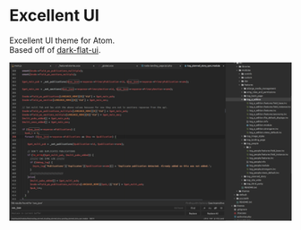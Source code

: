 # Excellent UI

Excellent UI theme for Atom.  
Based off of [dark-flat-ui](https://github.com/olmokramer/atom-dark-flat-ui).

![excellent-ui](https://raw.githubusercontent.com/kcaulkins/excellent-ui/master/screenshot.png)
